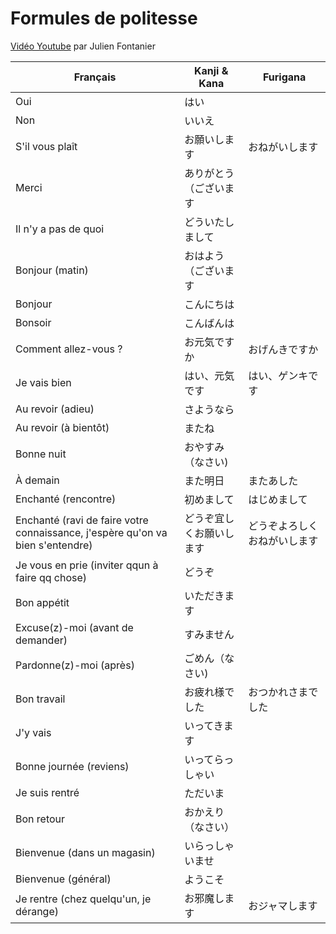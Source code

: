 # Formules de politesse

[Vidéo Youtube](https://www.youtube.com/watch?v=r4-5fXLGySE) par Julien Fontanier


Français | Kanji & Kana | Furigana
--- | --- | ---
Oui | はい
Non | いいえ
S'il vous plaît | お願いします |おねがいします
Merci  | ありがとう（ございます
Il n'y a pas de quoi | どういたしまして
Bonjour (matin) | おはよう（ございます
Bonjour | こんにちは
Bonsoir | こんばんは
Comment allez-vous ? | お元気ですか | おげんきですか
Je vais bien | はい、元気です | はい、ゲンキです
Au revoir (adieu) | さようなら
Au revoir (à bientôt) | またね
Bonne nuit | おやすみ（なさい)
À demain | また明日 | またあした
Enchanté (rencontre) | 初めまして | はじめまして
Enchanté (ravi de faire votre connaissance, j'espère qu'on va bien s'entendre) | どうぞ宜しくお願いします | どうぞよろしくおねがいします
Je vous en prie (inviter qqun à faire qq chose) | どうぞ
Bon appétit | いただきます
Excuse(z)-moi (avant de demander) | すみません
Pardonne(z)-moi (après) | ごめん（なさい)
Bon travail | お疲れ様でした | おつかれさまでした
J'y vais | いってきます
Bonne journée (reviens) | いってらっしゃい
Je suis rentré | ただいま
Bon retour | おかえり （なさい）
Bienvenue (dans un magasin)  | いらっしゃいませ
Bienvenue (général)  | ようこそ
Je rentre (chez quelqu'un, je dérange) | お邪魔します | おジャマします
